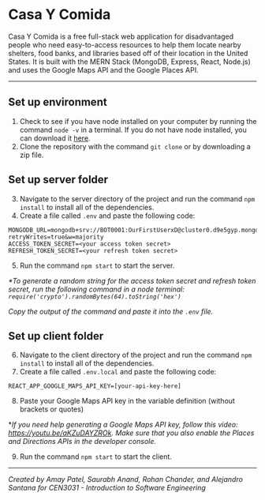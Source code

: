 # Casa Y Comida

Casa Y Comida is a free full-stack web application for disadvantaged people who need easy-to-access resources to help them locate nearby shelters, food banks, and libraries based off of their location in the United States. It is built with the MERN Stack (MongoDB, Express, React, Node.js) and uses the Google Maps API and the Google Places API.

---

## Set up environment

1. Check to see if you have node installed on your computer by running the command `node -v` in a terminal. If you do not have node installed, you can download it [here](https://nodejs.org/en/download/).
2. Clone the repository with the command `git clone` or by downloading a zip file.

## Set up server folder

3. Navigate to the server directory of the project and run the command `npm install` to install all of the dependencies.
4. Create a file called `.env` and paste the following code:
```
MONGODB_URL=mongodb+srv://BOT0001:OurFirstUserxD@cluster0.d9e5gyp.mongodb.net/CEN3031Project?retryWrites=true&w=majority
ACCESS_TOKEN_SECRET=<your access token secret>
REFRESH_TOKEN_SECRET=<your refresh token secret>
```
5. Run the command `npm start` to start the server.

*\*To generate a random string for the access token secret and refresh token secret, run the following command in a node terminal: `require('crypto').randomBytes(64).toString('hex')`*

*Copy the output of the command and paste it into the `.env` file.*

## Set up client folder

6. Navigate to the client directory of the project and run the command `npm install` to install all of the dependencies.
7. Create a file called `.env.local` and paste the following code:
```
REACT_APP_GOOGLE_MAPS_API_KEY=[your-api-key-here]
```
8. Paste your Google Maps API key in the variable definition (without brackets or quotes)

**If you need help generating a Google Maps API key, follow this video: https://youtu.be/aKZuDAYZROk. Make sure that you also enable the Places and Directions APIs in the developer console.*

9. Run the command `npm start` to start the client.

---

*Created by Amay Patel, Saurabh Anand, Rohan Chander, and Alejandro Santana for CEN3031 - Introduction to Software Engineering*
